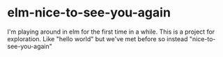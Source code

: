# elm-nice-to-see-you-again
I'm playing around in elm for the first time in a while. This is a project for exploration. Like "hello world" but we've met before so instead "nice-to-see-you-again"
